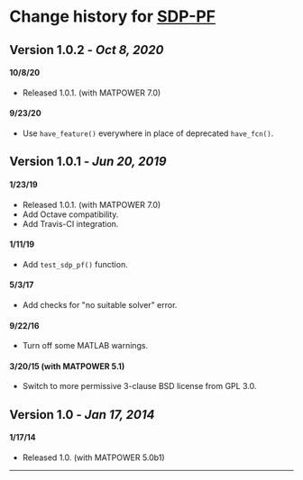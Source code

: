 Change history for [SDP-PF][1]
==============================


Version 1.0.2 - *Oct 8, 2020*
-----------------------------

#### 10/8/20
  - Released 1.0.1. (with MATPOWER 7.0)

#### 9/23/20
  - Use `have_feature()` everywhere in place of deprecated `have_fcn()`.


Version 1.0.1 - *Jun 20, 2019*
------------------------------

#### 1/23/19
  - Released 1.0.1. (with MATPOWER 7.0)
  - Add Octave compatibility.
  - Add Travis-CI integration.

#### 1/11/19
  - Add `test_sdp_pf()` function.

#### 5/3/17
  - Add checks for "no suitable solver" error.

#### 9/22/16
  - Turn off some MATLAB warnings.

#### 3/20/15 (with MATPOWER 5.1)
  - Switch to more permissive 3-clause BSD license from GPL 3.0.


Version 1.0 - *Jan 17, 2014*
----------------------------

#### 1/17/14
  - Released 1.0. (with MATPOWER 5.0b1)

---

[1]: https://github.com/MATPOWER/mx-sdp_pf
